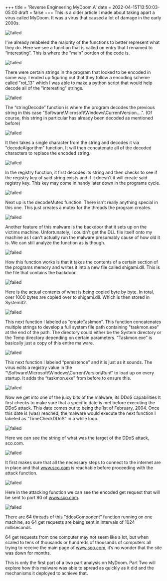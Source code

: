 +++
title = 'Reverse Engineering MyDoom.A'
date = 2022-04-15T13:50:03-05:00
draft = false
+++
This is a older article I made about taking apart a virus called MyDoom. It was
a virus that caused a lot of damage in the early 2000s.
<!--more-->


![failed](/images/Miscellaneous/MyDoom/1stPic.png)

I've already relabeled the majority of the functions to better represent what 
they do. Here we see a function that is called on entry that I renamed to “interesting”. This is where the "main" portion of the code is.

![failed](/images/Miscellaneous/MyDoom/2ndPic.png)

There were certain strings in the program that looked to be encoded in some way. I ended up figuring out that they follow a encoding scheme called "rot_13" which I was able to make a python script that would help decode all of the "interesting" strings.

![failed](/images/Miscellaneous/MyDoom/3rdPic.png)

The “stringDecode” function is where the program decodes the previous string in this case "Software\Microsoft\Windows\CurrentVersion\....". (Of course, this string in particular has already been decoded as mentioned before)

![failed](/images/Miscellaneous/MyDoom/4thPic.png)

It then takes a single character from the string and decodes it via "decodeAlgorithm" function. It will then concatenate all of the decoded characters to replace the encoded string.

![failed](/images/Miscellaneous/MyDoom/5thPic.png)

In the registry function, it first decodes its string and then checks to see if the registry key of said string exists and if it doesn't it will create said registry key. This key may come in handy later down in the programs cycle.

![failed](/images/Miscellaneous/MyDoom/6thPic.png)

Next up is the decodeMutex function. There isn't really anything special in this one. This just creates a mutex for the threads the program creates.

![failed](/images/Miscellaneous/MyDoom/7thPic.png)

Another feature of this malware is the backdoor that it sets up on the victims machine. Unfortunately, I couldn't get the DLL file itself onto my machine as I can't actually run the malware presumably cause of how old it is. We can still analyze the function as is though.

![failed](/images/Miscellaneous/MyDoom/8thPic.png)

How this function works is that it takes the contents of a certain section of the programs memory and writes it into a new file called shigami.dll. This is the file that contains the backdoor.

![failed](/images/Miscellaneous/MyDoom/9thPic.png)

Here is the actual contents of what is being copied byte by byte. In total, over 1000 bytes are copied over to shigami.dll. Which is then stored in System32.

![failed](/images/Miscellaneous/MyDoom/10thPic.png)

This next function I labeled as “createTaskmon”. This function concatenates multiple strings to develop a full system file path containing "taskmon.exe" at the end of the path. The directory could either be the System directory or the Temp directory depending on certain parameters. “Taskmon.exe” is basically just a copy of this entire malware.

![failed](/images/Miscellaneous/MyDoom/11thPic.png)

This next function I labeled “persistence” and it is just as it sounds. The virus edits a registry value in the “\Software\Microsoft\Windows\CurrentVersion\Run\” to load up on every startup. It adds the “taskmon.exe” from before to ensure this.

![failed](/images/Miscellaneous/MyDoom/12thPic.png)

Now we get into one of the juicy bits of the malware, its DDoS capabilities
It first checks to make sure that a specific date is met before executing the DDoS attack. This date comes out to being the 1st of February, 2004. Once this date is (was) reached, the malware would execute the next function I labeled as “TimeCheckDDoS” in a while loop.

![failed](/images/Miscellaneous/MyDoom/13thPic.png)

Here we can see the string of what was the target of the DDoS attack, sco.com.

![failed](/images/Miscellaneous/MyDoom/14thPic.png)

It first makes sure that all the necessary steps to connect to the internet are in place and that www.sco.com is reachable before proceeding with the attack function.

![failed](/images/Miscellaneous/MyDoom/15thPic.png)

Here in the attacking function we can see the encoded get request that will be sent to port 80 of www.sco.com.

![failed](/images/Miscellaneous/MyDoom/16thPic.png)

There are 64 threads of this “ddosComponent” function running on one machine, so 64 get requests are being sent in intervals of 1024 milliseconds.

64 get requests from one computer may not seem like a lot, but when scaled to tens of thousands or hundreds of thousands of computers all trying to receive the main page of www.sco.com, it’s no wonder that the site was down for months.

This is only the first part of a two part analysis on MyDoom. Part Two will explore how this malware was able to spread as quickly as it did and the mechanisms it deployed to achieve that.


